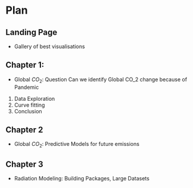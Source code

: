 # Plan 
## Landing Page
- Gallery of best visualisations
## Chapter 1:
- Global $CO_2$: Question Can we identify Global CO_2 change because of Pandemic 
1. Data Exploration
2. Curve fitting 
3. Conclusion 
## Chapter 2
- Global $CO_2$: Predictive Models for future emissions
## Chapter 3
- Radiation Modeling: Building Packages, Large Datasets  